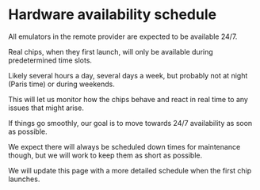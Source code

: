 # Hardware availability schedule

All emulators in the remote provider are expected to be available 24/7.

Real chips, when they first launch, will only be available during predetermined time slots.

Likely several hours a day, several days a week, but probably not at night (Paris time) or during weekends.

This will let us monitor how the chips behave and react in real time to any issues that might arise.

If things go smoothly, our goal is to move towards 24/7 availability as soon as possible.

We expect there will always be scheduled down times for maintenance though, but we will work to keep them as short as possible.

We will update this page with a more detailed schedule when the first chip launches.